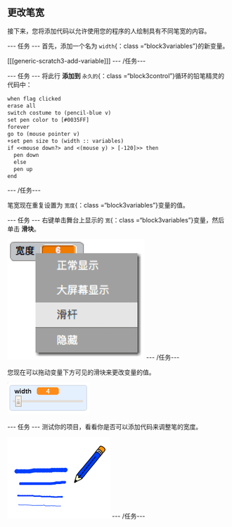 ## 更改笔宽

接下来，您将添加代码以允许使用您的程序的人绘制具有不同笔宽的内容。

\--- 任务 \--- 首先，添加一个名为 `width`{：class =“block3variables”}的新变量。

[[[generic-scratch3-add-variable]]] \--- /任务\---

\--- 任务 \--- 将此行 **添加到** `永久的`{：class =“block3control”}循环的铅笔精灵的代码中：

```blocks3
when flag clicked
erase all
switch costume to (pencil-blue v)
set pen color to [#0035FF]
forever
go to (mouse pointer v)
+set pen size to (width :: variables)
if <<mouse down?> and <(mouse y) > [-120]>> then 
  pen down
  else
  pen up
end
```

\--- /任务\---

笔宽现在重复设置为 `宽度`{：class =“block3variables”}变量的值。

\--- 任务 \--- 右键单击舞台上显示的 `宽`{：class =“block3variables”}变量，然后单击 **滑块**。

![截屏](images/paint-slider.png) \--- /任务\---

您现在可以拖动变量下方可见的滑块来更改变量的值。

![截屏](images/paint-slider-change.png)

\--- 任务 \--- 测试你的项目，看看你是否可以添加代码来调整笔的宽度。

![截屏](images/paint-width-test.png) \--- /任务\---